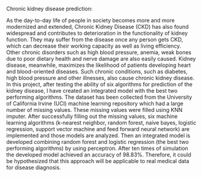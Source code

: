 Chronic kidney disease prediction:
 
As the day-to-day life of people in society becomes more and more modernized and extended, Chronic
Kidney Disease (CKD) has also found widespread and contributes to deterioration in the functionality
of kidney function. They may suffer from the disease once any person gets CKD, which can decrease
their working capacity as well as living efficiency. Other chronic disorders such as high blood pressure,
anemia, weak bones due to poor dietary health and nerve damage are also easily caused. Kidney disease,
meanwhile, maximizes the likelihood of patients developing heart and blood-oriented diseases. Such
chronic conditions, such as diabetes, high blood pressure and other illnesses, also cause chronic kidney
disease. In this project, after testing the ability of six algorithms for prediction of the kidney disease, I have 
created an integrated model with the best two performing algorithms. The dataset has been collected from the University of
California Irvine (UCI) machine learning repository which had a large number of missing values. These
missing values were filled using KNN imputer. After successfully filling out the missing values, six
machine learning algorithms (k-nearest neighbor, random forest, naive bayes, logistic regression,
support vector machine and feed forward neural network) are implemented and those models are
analyzed. Then an integrated model is developed combining random forest and logistic regression (the
best two performing algorithms) by using perceptron. After ten times of simulation the developed model
achieved an accuracy of 98.83%. Therefore, it could be hypothesized that this approach will be
applicable to real medical data for disease diagnosis.

